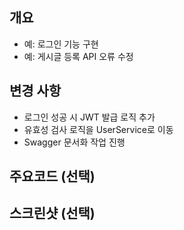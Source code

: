 ## 개요
<!-- 이 PR이 어떤 기능/수정/버그 해결 등을 위한 것인지 간단히 설명해주세요. -->
- 예: 로그인 기능 구현
- 예: 게시글 등록 API 오류 수정

## 변경 사항
<!-- 주요 변경 사항을 bullet로 정리해주세요 -->
- 로그인 성공 시 JWT 발급 로직 추가
- 유효성 검사 로직을 UserService로 이동
- Swagger 문서화 작업 진행

## 주요코드 (선택)
## 스크린샷 (선택)
